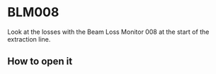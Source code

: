 # BLM008

Look at the losses with the Beam Loss Monitor 008 at the start of the extraction line.

## How to open it

